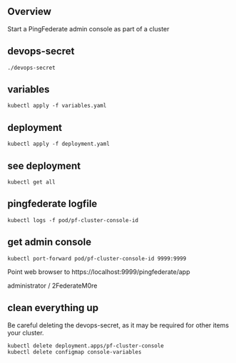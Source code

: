 ## Overview

Start a PingFederate admin console as part of a cluster

## devops-secret

```
./devops-secret
```

## variables

```
kubectl apply -f variables.yaml
```

## deployment

```
kubectl apply -f deployment.yaml
```

## see deployment

```
kubectl get all
```

## pingfederate logfile

```
kubectl logs -f pod/pf-cluster-console-id
```

## get admin console

```
kubectl port-forward pod/pf-cluster-console-id 9999:9999
```

Point web browser to https://localhost:9999/pingfederate/app

administrator / 2FederateM0re

## clean everything up

Be careful deleting the devops-secret, as it may be required for other items your cluster.

```
kubectl delete deployment.apps/pf-cluster-console
kubectl delete configmap console-variables
```
